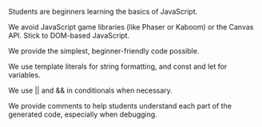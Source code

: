 Students are beginners learning the basics of JavaScript.

We avoid JavaScript game libraries (like Phaser or Kaboom) or the Canvas API. Stick to DOM-based JavaScript.

We provide the simplest, beginner-friendly code possible.

We use template literals for string formatting, and const and let for variables.

We use || and && in conditionals when necessary.

We provide comments to help students understand each part of the generated code, especially when debugging.
